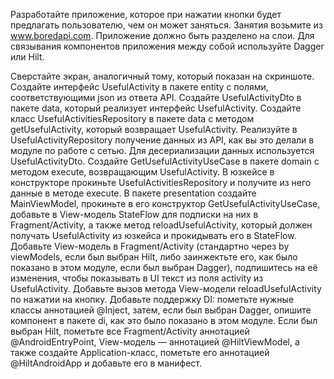 Разработайте приложение, которое при нажатии кнопки будет предлагать пользователю, чем он может заняться.
Занятия возьмите из www.boredapi.com.
Приложение должно быть разделено на слои.
Для связывания компонентов приложения между собой используйте Dagger или Hilt.

Сверстайте экран, аналогичный тому, который показан на скриншоте.
Создайте интерфейс UsefulActivity в пакете entity с полями, соответствующими json из ответа API.
Создайте UsefulActivityDto в пакете data, который реализует интерфейс UsefulActivity.
Создайте класс UsefulActivitiesRepository в пакете data с методом getUsefulActivity, который возвращает UsefulActivity.
Реализуйте в UsefulActivityRepository получение данных из API, как вы это делали в модуле по работе с сетью. Для десериализации данных используется UsefulActivityDto.
Создайте GetUsefulActivityUseCase в пакете domain с методом execute, возвращающим UsefulActivity.
В юзкейсе в конструкторе прокиньте UsefulActivitiesRepository и получите из него данные в методе execute.
В пакете presentation создайте MainViewModel, прокиньте в его конструктор GetUsefulActivityUseCase, добавьте в View-модель StateFlow для подписки на них в Fragment/Activity, а также метод reloadUsefulActivity, который должен получать UsefulActivity из юзкейса и прокидывать его в StateFlow.
Добавьте View-модель в Fragment/Activity (стандартно через by viewModels, если был выбран Hilt, либо заинжектьте его, как было показано в этом модуле, если был выбран Dagger), подпишитесь на её изменения, чтобы показывать в UI текст из поля activity из UsefulActivity.
Добавьте вызов метода View-модели reloadUsefulActivity по нажатии на кнопку.
Добавьте поддержку DI: пометьте нужные классы аннотацией @Inject, затем, если был выбран Dagger, опишите компонент в пакете di, как это было показано в этом модуле. Если был выбран Hilt, пометьте все Fragment/Activity аннотацией @AndroidEntryPoint, View-модель — аннотацией @HiltViewModel, а также создайте Application-класс, пометьте его аннотацией @HiltAndroidApp и добавьте его в манифест.
